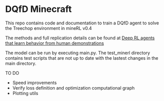 # DQfD Minecraft
This repo contains code and documentation to train a DQfD agent to solve the Treechop environment in mineRL v0.4

The methods and full replication details can be found at [Deep RL agents that learn behavior from human demonstrations](https://www.anishdiwan.com/post/deep-rl-in-minecraft)

The model can be run by executing main.py.
The test_minerl directory contains test scripts that are not up to date with the lastest changes in the main directory. 

TO DO
- Speed improvements
- Verify loss definition and optimization computational graph
- Plotting utils
